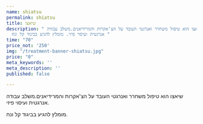 ```yaml
---
name: shiatsu
permalink: shiatsu
title: שיאצו
description: " שיאצו הוא טיפול משחרר ואנרגטי העובד על הצ'אקרות והמרידיאנים.משלב עבודה
  אנרגטית ועיסוי פיזי. מומלץ להגיע בביגוד קל ונח "
time: "70"
price_not: '250'
img: "/treatment-banner-shiatsu.jpg"
price: "0"
meta_keywords: ''
meta_description: ''
published: false

---
```

שיאצו הוא טיפול משחרר ואנרגטי העובד על הצ'אקרות והמרידיאנים.משלב עבודה אנרגטית ועיסוי פיזי. 

מומלץ להגיע בביגוד קל ונח.